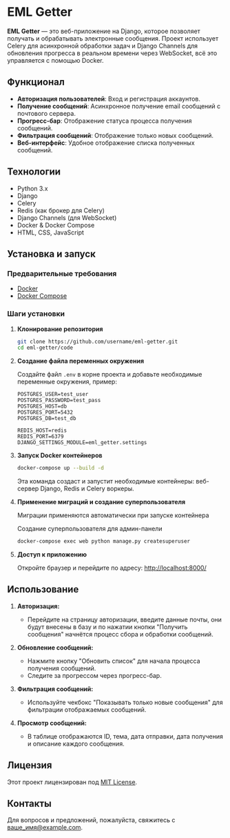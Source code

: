 # EML Getter

**EML Getter** — это веб-приложение на Django, которое позволяет получать и обрабатывать электронные сообщения. Проект использует Celery для асинхронной обработки задач и Django Channels для обновления прогресса в реальном времени через WebSocket, всё это управляется с помощью Docker.

## Функционал

- **Авторизация пользователей**: Вход и регистрация аккаунтов.
- **Получение сообщений**: Асинхронное получение email сообщений с почтового сервера.
- **Прогресс-бар**: Отображение статуса процесса получения сообщений.
- **Фильтрация сообщений**: Отображение только новых сообщений.
- **Веб-интерфейс**: Удобное отображение списка полученных сообщений.

## Технологии

- Python 3.x
- Django
- Celery
- Redis (как брокер для Celery)
- Django Channels (для WebSocket)
- Docker & Docker Compose
- HTML, CSS, JavaScript

## Установка и запуск

### Предварительные требования

- [Docker](https://www.docker.com/get-started)
- [Docker Compose](https://docs.docker.com/compose/install/)

### Шаги установки

1. **Клонирование репозитория**

    ```bash
    git clone https://github.com/username/eml-getter.git
    cd eml-getter/code
    ```

2. **Создание файла переменных окружения**

    Создайте файл `.env` в корне проекта и добавьте необходимые переменные окружения, пример:
   ```env
   POSTGRES_USER=test_user
   POSTGRES_PASSWORD=test_pass
   POSTGRES_HOST=db
   POSTGRES_PORT=5432
   POSTGRES_DB=test_db
   
   REDIS_HOST=redis
   REDIS_PORT=6379
   DJANGO_SETTINGS_MODULE=eml_getter.settings
   
   ```

3. **Запуск Docker контейнеров**

    ```bash
    docker-compose up --build -d
    ```

    Эта команда создаст и запустит необходимые контейнеры: веб-сервер Django, Redis и Celery воркеры.

4. **Применение миграций и создание суперпользователя**

    Миграции применяются автоматически при запуске контейнера
   
    Создание суперпользователя для админ-панели
    ```bash
    docker-compose exec web python manage.py createsuperuser
    ```

5. **Доступ к приложению**

    Откройте браузер и перейдите по адресу: [http://localhost:8000/](http://localhost:8000/)

## Использование

1. **Авторизация:**
   - Перейдите на страницу авторизации, введите данные почты, они будут внесены в базу и по нажатии кнопки "Получить сообщения" начнётся процесс сбора и обработки  сообщений.

2. **Обновление сообщений:**
   - Нажмите кнопку "Обновить список" для начала процесса получения сообщений.
   - Следите за прогрессом через прогресс-бар.

3. **Фильтрация сообщений:**
   - Используйте чекбокс "Показывать только новые сообщения" для фильтрации отображаемых сообщений.

4. **Просмотр сообщений:**
   - В таблице отображаются ID, тема, дата отправки, дата получения и описание каждого сообщения.

## Лицензия

Этот проект лицензирован под [MIT License](LICENSE).

## Контакты

Для вопросов и предложений, пожалуйста, свяжитесь с [ваше_имя@example.com](mailto:ваше_имя@example.com).
